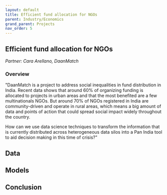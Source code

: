 ```yaml
---
layout: default
title: Efficient fund allocation for NGOs
parent: Industry/Economics
grand_parent: Projects 
nav_order: 5
---
```



## Efficient fund allocation for NGOs
*Partner: Cara Arellano, DaanMatch*

### Overview

"DaanMatch is a project to address social inequalities in fund distribution in India. Recent data shows that around 60% of organizing funding is allocated to projects in urban areas and that the most benefited are a few multinationals NGOs. But around 70% of NGOs registered in India are community-driven and operate in rural areas, which means a big amount of data and points of action that could spread social impact widely throughout the country.  

How can we use data science techniques to transform the information that is currently distributed across heterogeneous data silos into a Pan India tool to aid decision making in this time of crisis?"

## Data

## Models

## Conclusion


```python

```